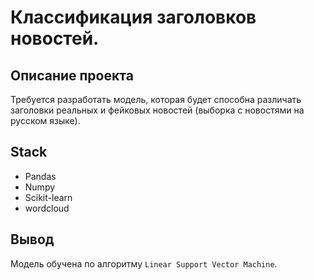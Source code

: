 # Классификация заголовков новостей.

## Описание проекта
Требуется разработать модель, которая будет способна различать заголовки реальных и фейковых новостей (выборка с новостями на русском языке).


## Stack
- Pandas
- Numpy
- Scikit-learn 
- wordcloud

## Вывод

Модель обучена по алгоритму `Linear Support Vector Machine`.
